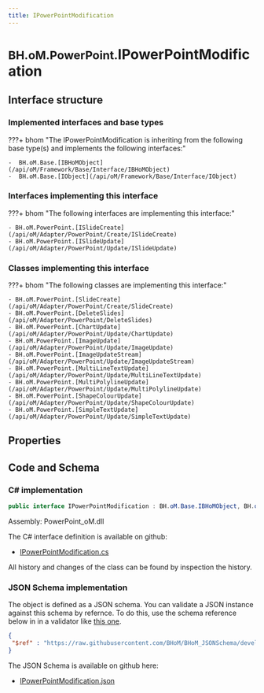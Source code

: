 ```yaml
---
title: IPowerPointModification
---
```


# <small>BH.oM.PowerPoint.</small>**IPowerPointModification**



## Interface structure

### Implemented interfaces and base types

???+ bhom "The IPowerPointModification is inheriting from the following base type(s) and implements the following interfaces:"

    -  BH.oM.Base.[IBHoMObject](/api/oM/Framework/Base/Interface/IBHoMObject)
    -  BH.oM.Base.[IObject](/api/oM/Framework/Base/Interface/IObject)


### Interfaces implementing this interface

???+ bhom "The following interfaces are implementing this interface:"

    - BH.oM.PowerPoint.[ISlideCreate](/api/oM/Adapter/PowerPoint/Create/ISlideCreate)
    - BH.oM.PowerPoint.[ISlideUpdate](/api/oM/Adapter/PowerPoint/Update/ISlideUpdate)


### Classes implementing this interface

???+ bhom "The following classes are implementing this interface:"

    - BH.oM.PowerPoint.[SlideCreate](/api/oM/Adapter/PowerPoint/Create/SlideCreate)
    - BH.oM.PowerPoint.[DeleteSlides](/api/oM/Adapter/PowerPoint/DeleteSlides)
    - BH.oM.PowerPoint.[ChartUpdate](/api/oM/Adapter/PowerPoint/Update/ChartUpdate)
    - BH.oM.PowerPoint.[ImageUpdate](/api/oM/Adapter/PowerPoint/Update/ImageUpdate)
    - BH.oM.PowerPoint.[ImageUpdateStream](/api/oM/Adapter/PowerPoint/Update/ImageUpdateStream)
    - BH.oM.PowerPoint.[MultiLineTextUpdate](/api/oM/Adapter/PowerPoint/Update/MultiLineTextUpdate)
    - BH.oM.PowerPoint.[MultiPolylineUpdate](/api/oM/Adapter/PowerPoint/Update/MultiPolylineUpdate)
    - BH.oM.PowerPoint.[ShapeColourUpdate](/api/oM/Adapter/PowerPoint/Update/ShapeColourUpdate)
    - BH.oM.PowerPoint.[SimpleTextUpdate](/api/oM/Adapter/PowerPoint/Update/SimpleTextUpdate)


## Properties

## Code and Schema

### C# implementation

``` C# title="C#"
public interface IPowerPointModification : BH.oM.Base.IBHoMObject, BH.oM.Base.IObject
```

Assembly: PowerPoint_oM.dll

The C# interface definition is available on github:

- [IPowerPointModification.cs](https://github.com/BHoM/PowerPoint_Toolkit/blob/develop/PowerPoint_oM/IPowerPointModification.cs)

All history and changes of the class can be found by inspection the history.
### JSON Schema implementation

The object is defined as a JSON schema. You can validate a JSON instance against this schema by refernce. To do this, use the schema reference below in in a validator like [this one](https://www.jsonschemavalidator.net/).

``` json title="JSON Schema"
{
 "$ref" : "https://raw.githubusercontent.com/BHoM/BHoM_JSONSchema/develop/PowerPoint_oM/IPowerPointModification.json"
}
```

The JSON Schema is available on github here:

- [IPowerPointModification.json](https://github.com/BHoM/BHoM_JSONSchema/blob/develop/PowerPoint_oM/IPowerPointModification.json)
